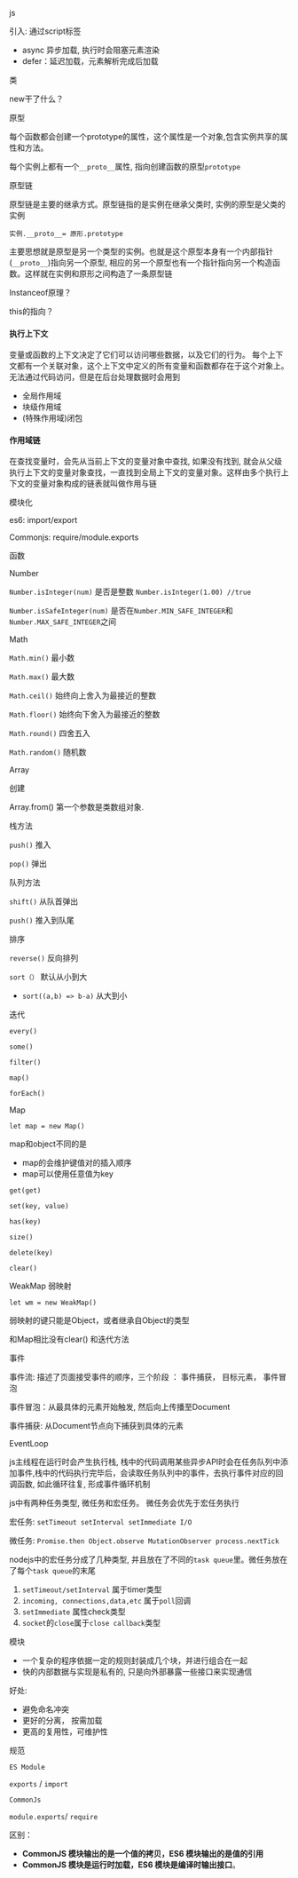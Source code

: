 js

引入: 通过script标签

+  async 异步加载, 执行时会阻塞元素渲染
+  defer：延迟加载，元素解析完成后加载

类

new干了什么？

原型

每个函数都会创建一个prototype的属性，这个属性是一个对象,包含实例共享的属性和方法。

每个实例上都有一个`__proto__`属性, 指向创建函数的原型`prototype`

原型链

原型链是主要的继承方式。原型链指的是实例在继承父类时, 实例的原型是父类的实例

`实例.__proto__= 原形.prototype`

主要思想就是原型是另一个类型的实例。也就是这个原型本身有一个内部指针(`__proto__`)指向另一个原型, 相应的另一个原型也有一个指针指向另一个构造函数。这样就在实例和原形之间构造了一条原型链

Instanceof原理？

this的指向？

#### 执行上下文

变量或函数的上下文决定了它们可以访问哪些数据，以及它们的行为。 每个上下文都有一个关联对象，这个上下文中定义的所有变量和函数都存在于这个对象上。无法通过代码访问，但是在后台处理数据时会用到

+ 全局作用域
+ 块级作用域
+ (特殊作用域)闭包

#### 作用域链

在查找变量时，会先从当前上下文的变量对象中查找, 如果没有找到, 就会从父级执行上下文的变量对象查找，一直找到全局上下文的变量对象。这样由多个执行上下文的变量对象构成的链表就叫做作用与链





模块化

es6: import/export

Commonjs: require/module.exports



函数



Number

`Number.isInteger(num)`  是否是整数 `Number.isInteger(1.00) //true`

`Number.isSafeInteger(num)` 是否在`Number.MIN_SAFE_INTEGER`和`Number.MAX_SAFE_INTEGER`之间

Math

`Math.min()` 最小数

`Math.max()` 最大数

`Math.ceil()` 始终向上舍入为最接近的整数

`Math.floor()` 始终向下舍入为最接近的整数

`Math.round()` 四舍五入

`Math.random()` 随机数



Array

创建

Array.from() 第一个参数是类数组对象.

栈方法

`push()` 推入

`pop()`  弹出

队列方法

`shift()` 从队首弹出

`push()`  推入到队尾

排序

`reverse()` 反向排列

`sort（）` 默认从小到大

+ `sort((a,b) => b-a)` 从大到小

迭代

`every()`

`some()`

`filter()`

`map()`

`forEach()`



Map

`let map = new Map()`

map和object不同的是

+ map的会维护键值对的插入顺序
+ map可以使用任意值为key

`get(get)`

`set(key, value)`

`has(key)`

`size()`

`delete(key)`

`clear()`



WeakMap 弱映射

`let wm = new WeakMap()`

弱映射的键只能是Object，或者继承自Object的类型

和Map相比没有clear() 和迭代方法



事件

事件流: 描述了页面接受事件的顺序，三个阶段 ： 事件捕获， 目标元素， 事件冒泡

事件冒泡：从最具体的元素开始触发, 然后向上传播至Document

事件捕获:  从Document节点向下捕获到具体的元素



EventLoop

js主线程在运行时会产生执行栈, 栈中的代码调用某些异步API时会在任务队列中添加事件,栈中的代码执行完毕后，会读取任务队列中的事件，去执行事件对应的回调函数, 如此循环往复, 形成事件循环机制

js中有两种任务类型, 微任务和宏任务。 微任务会优先于宏任务执行

宏任务: `setTimeout setInterval setImmediate I/O`

微任务: `Promise.then Object.observe MutationObserver process.nextTick`

nodejs中的宏任务分成了几种类型, 并且放在了不同的`task queue`里。微任务放在了每个`task queue`的末尾

1. `setTimeout/setInterval` 属于timer类型
2. `incoming, connections,data,etc` 属于`poll`回调
3. `setImmediate` 属性check类型
4. `socket`的`close`属于`close callback`类型



模块

+ 一个复杂的程序依据一定的规则封装成几个块，并进行组合在一起
+ 快的内部数据与实现是私有的, 只是向外部暴露一些接口来实现通信

好处:

+ 避免命名冲突
+ 更好的分离， 按需加载
+ 更高的复用性，可维护性

规范

`ES Module`

`exports` / `import`

`CommonJs`

`module.exports`/ `require`

区别：

+ **CommonJS 模块输出的是一个值的拷贝，ES6 模块输出的是值的引用**
+ **CommonJS 模块是运行时加载，ES6 模块是编译时输出接口**。

